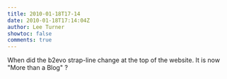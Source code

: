 ```yaml
---
title: 2010-01-18T17-14
date: 2010-01-18T17:14:04Z
author: Lee Turner
showtoc: false
comments: true
---
```


When did the b2evo strap-line change at the top of the website.  It is now "More than a Blog" ?

